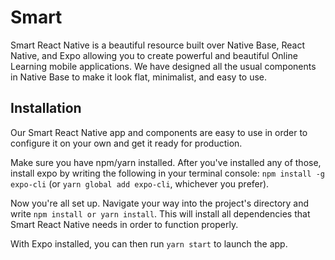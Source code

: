 # Smart

Smart React Native is a beautiful resource built over Native Base, React Native, and Expo allowing you to create powerful and beautiful Online Learning mobile applications. We have designed all the usual components in Native Base to make it look flat, minimalist, and easy to use.

## Installation

Our Smart React Native app and components are easy to use in order to configure it on your own and get it ready for production.

Make sure you have npm/yarn installed. After you've installed any of those, install expo by writing the following in your terminal console: `npm install -g expo-cli` (or `yarn global add expo-cli`, whichever you prefer).

Now you're all set up. Navigate your way into the project's directory and write `npm install or yarn install`. This will install all dependencies that Smart React Native needs in order to function properly.

With Expo installed, you can then run `yarn start` to launch the app.
